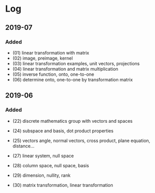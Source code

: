# Log

## 2019-07

### Added

* (01) linear transformation with matrix
* (02) image, preimage, kernel
* (03) linear transformation examples, unit vectors, projections
* (04) linear transformation and matrix multiplication
* (05) inverse function, onto, one-to-one
* (06) determine onto, one-to-one by transformation matrix



## 2019-06

### Added

* (22) discrete mathematics group with vectors and spaces
* (24) subspace and basis, dot product properties
* (25) vectors angle, normal vectors, cross product, plane equation, distance...
* (27) linear system, null space
* (28) column space, null space, basis
* (29) dimension, nullity, rank

* (30) matrix transformation, linear transformation

